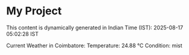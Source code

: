 # My Project

This content is dynamically generated in Indian Time (IST): 2025-08-17 05:02:28 IST


Current Weather in Coimbatore:
Temperature: 24.88 °C
Condition: mist
